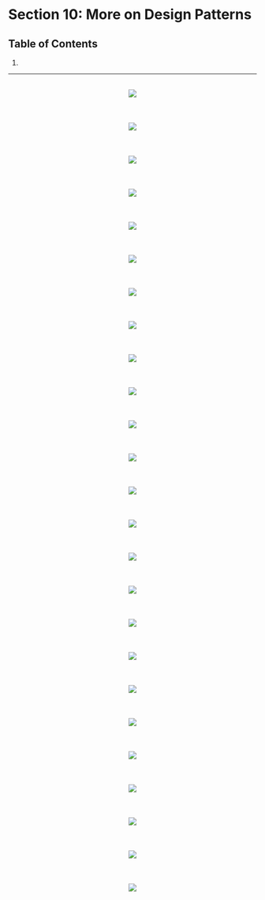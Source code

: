 # Section 10: More on Design Patterns

## Table of Contents

1. [](#)

---

<br/>



<div align="center"><img src="../../diagrams/05/ts-1.svg" /></div><br/><br/><br/>
<div align="center"><img src="../../diagrams/05/ts-2.svg" /></div><br/><br/><br/>
<div align="center"><img src="../../diagrams/05/ts-3.svg" /></div><br/><br/><br/>
<div align="center"><img src="../../diagrams/05/ts-4.svg" /></div><br/><br/><br/>
<div align="center"><img src="../../diagrams/05/ts-5.svg" /></div><br/><br/><br/>
<div align="center"><img src="../../diagrams/05/ts-6.svg" /></div><br/><br/><br/>
<div align="center"><img src="../../diagrams/05/ts-7.svg" /></div><br/><br/><br/>
<div align="center"><img src="../../diagrams/05/ts-8.svg" /></div><br/><br/><br/>
<div align="center"><img src="../../diagrams/05/ts-9.svg" /></div><br/><br/><br/>
<div align="center"><img src="../../diagrams/05/ts-10.svg" /></div><br/><br/><br/>
<div align="center"><img src="../../diagrams/05/ts-11.svg" /></div><br/><br/><br/>
<div align="center"><img src="../../diagrams/05/ts-12.svg" /></div><br/><br/><br/>
<div align="center"><img src="../../diagrams/05/ts-13.svg" /></div><br/><br/><br/>
<div align="center"><img src="../../diagrams/05/ts-14.svg" /></div><br/><br/><br/>
<div align="center"><img src="../../diagrams/05/ts-15.svg" /></div><br/><br/><br/>
<div align="center"><img src="../../diagrams/05/ts-16.svg" /></div><br/><br/><br/>
<div align="center"><img src="../../diagrams/05/ts-17.svg" /></div><br/><br/><br/>
<div align="center"><img src="../../diagrams/05/ts-18.svg" /></div><br/><br/><br/>
<div align="center"><img src="../../diagrams/05/ts-19.svg" /></div><br/><br/><br/>
<div align="center"><img src="../../diagrams/05/ts-20.svg" /></div><br/><br/><br/>
<div align="center"><img src="../../diagrams/05/ts-21.svg" /></div><br/><br/><br/>
<div align="center"><img src="../../diagrams/05/ts-22.svg" /></div><br/><br/><br/>
<div align="center"><img src="../../diagrams/05/ts-23.svg" /></div><br/><br/><br/>
<div align="center"><img src="../../diagrams/05/ts-24.svg" /></div><br/><br/><br/>
<div align="center"><img src="../../diagrams/05/ts-25.svg" /></div><br/><br/><br/>
